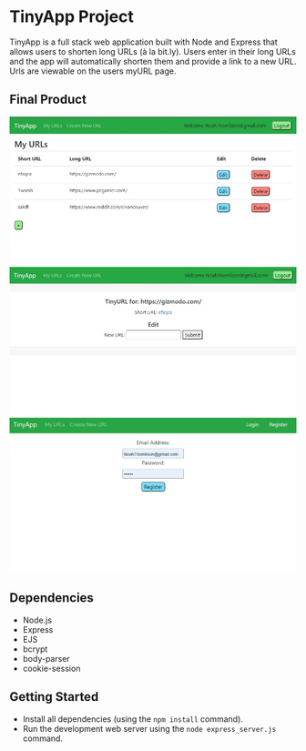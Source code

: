 # TinyApp Project

TinyApp is a full stack web application built with Node and Express that allows users to shorten long URLs (à la bit.ly). Users enter in their long URLs and the app will automatically shorten them and provide a link to a new URL. Urls are viewable on the users myURL page.

## Final Product

!["Screenshot of URLs page"](https://github.com/NoahThomlison/tinyapp/blob/master/docs/main-URL.jpg)
!["Screenshot of edit page"](https://github.com/NoahThomlison/tinyapp/blob/master/docs/edit-URL-page.jpg)
![](TinyApp.gif)


## Dependencies

- Node.js
- Express
- EJS
- bcrypt
- body-parser
- cookie-session

## Getting Started

- Install all dependencies (using the `npm install` command).
- Run the development web server using the `node express_server.js` command.
